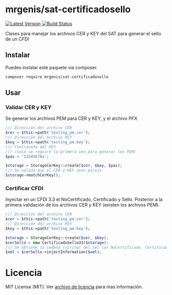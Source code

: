 # mrgenis/sat-certificadosello


[![Latest Version](https://img.shields.io/github/release/SergioFloresG/sat-certificadosello.svg?style=flat)](https://github.com/SergioFloresG/sat-certificadosello/releases)
[![Build Status](https://travis-ci.org/SergioFloresG/sat-certificadosello.svg?branch=master&style=for-the-badge)](https://travis-ci.org/SergioFloresG/sat-certificadosello)

Clases para manejar los archivos CER y KEY del SAT para generar el sello de un CFDI

## Instalar
Puedes instalar este paquete via composer.

```bash
composer require mrgenis/sat-certificadosello
```

## Usar

### Validar CER y KEY
Se generar los archivos PEM para CER y KEY, y el archivo PFX 

```php
/// Dirección del archivo CER
$cer = $this->path('testing_pm.cer');
/// Dirección del archivo KEY
$key = $this->path('testing_pm.key');
/// Contraseña del KEY
/// (solo se require la primera vez para generar los PEM)
$pas = '12345678a';

$storage = StorageCerKey::create($cer, $key, $pas);
/// Se valida que el CER y KEY sean pareja.
$storage->matchCerKey();
```

### Certificar CFDI
Inyectar en un CFDI 3.3 el NoCertificado, Certificado y Sello. Posterior a la primera validación de los archivos 
CER y KEY (existen los archivos PEM).

```php
/// Dirección del archivo CER
$cer = $this->path('testing_pm.cer');
/// Dirección del archivo KEY
$key = $this->path('testing_pm.key');

$storage = StorageCerKey::create($cer, $key);
$cerSello = new CertificadoSello33($storage);
/// Se obtiene la cedena (string) del xml con NoCertificado, Certificado y Sello. 
$xml = $cerSello->injectInformation($xml);
```


# Licencia
MIT License (MIT). Ver [archivo de licencia](https://github.com/SergioFloresG/sat-certificadosello/blob/HEAD/LICENSE) para mas información.